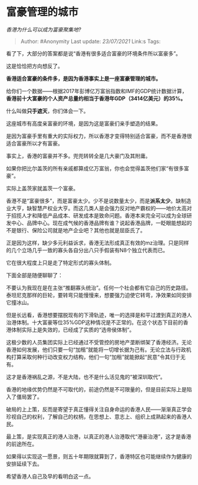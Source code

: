 # 富豪管理的城市
*香港为什么可以成为富豪聚集地?*

> Author: #Anonymity
> Last update: *23/07/2021* 
> Link:s
> Tags:  

 
看了下，大部分的答案都是说“香港有很多适合富豪的环境条件所以富豪多”。

这是恰恰把方向想反了。

**香港适合富豪的条件多，是因为香港事实上是一座富豪管理的城市。**

给你们一个数据——根据2017年彭博亿万富翁指数和IMF的GDP统计数据计算，**香港前十大富豪的个人资产总量约相当于香港年GDP（3414亿美元）的35%。**

什么叫做**只手遮天**，你们体会一下。

  


这座城市有高度亲富豪的环境，是因为这是富豪们亲手塑造的结果。

是因为富豪手里有重大的实际权力，所以香港才变得特别适合富豪，而不是香港很适合富豪所以才有富豪。

事实上，香港的富豪并不多。兜兜转转全是几大豪门及其附庸。

如果你把比尔盖茨的所有亲戚都算成亿万富翁，你也会觉得盖茨他们家“有很多富豪”。

实际上盖茨家就盖茨一个富豪。

香港不是“富豪很多”，而是富豪太少。少不是说数量太少，而是**派系太少**。缺制造业大亨，缺智慧产权业大亨。而这几类人是会强力反对地产霸权的——地价太高对于招揽人才和降低产品成本、研发成本是致命问题。香港本来完全可以成为全球研发中心、品牌中心。现在成气候的香港品牌有谁？说起香港品牌，一眨眼能想起的不是银行、保险公司就是地产企业吧？其他也就是屈臣氏了。

正是因为这样，缺少多元利益诉求，香港无法形成真正有效的mz治理。只是同样的几个立场几乎一致的寡头各自分出八只手假装有N8个独立代表而已。

它在很大程度上只是走了特定形式的寡头体制。

下面全部是随便聊聊了：

不要认为我现在是在主张“推翻寡头统治”。任何一个社会都有它自己的历史路径。泰坦尼克那样的巨轮，要转弯只能慢慢来，想要强力迫使它转弯，净效果如同安排它撞冰山。

但是长远看，香港想要摆脱现有的下滑轨迹，唯一的选择是和平过渡到真正的港人治港体制。十大富豪等位35%GDP这种情况是不正常的。在这个状态下目前的香港体制实际上是失效的，已经成了实质的“选帝侯体制”。

这极少数的人员集团实际上已经通过不受管控的房地产垄断绑架了香港经济。无论香港如何发展，他们只要一句“加租”就能将一切增长据为己有。无论立法与行政机构打算采取何种行动改变权力结构，他们一句“加租”就能掀起“民意”令其归于无有。

这才是香港祸乱之源，不是大陆，也不是什么活见鬼的“被深圳取代”。

香港的地缘优势仍然是不可取代的，前途仍然是不可限量的，但是目前实际上是陷入了僵局罢了。

破局的上上策，反而是寄望于真正懂得关注自身命运的香港人民——渐渐真正学会珍视自己的权利，了解自己的权柄，在思想上、意志上、组织上成熟起来的香港人民。

最上策，是实现真正的港人治港，以真正的港人治港取代“港豪治港”，这才是香港的前途所在。

如果得以实现这一愿景，则五十年期限就算到了，香港特区也可能继续作为健康的安排延续下去。

希望香港人自己及早的看明白这一点。



